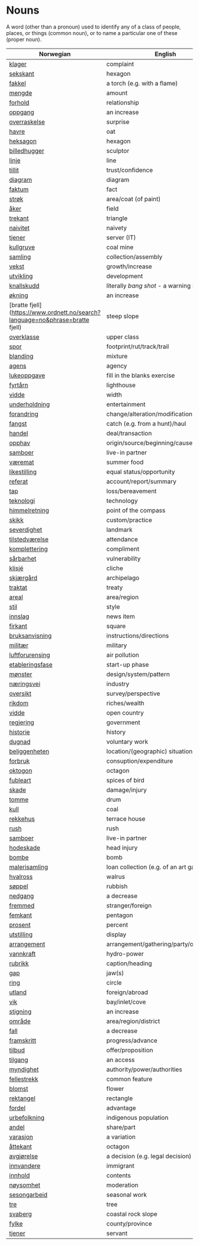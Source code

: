 # Nouns

A word (other than a pronoun) used to identify any of a class of people, places, or things (common noun), or to name a particular one of these (proper noun).

| Norwegian | English | Gender |
| --- | --- | --- |
| [klager](https://www.ordnett.no/search?language=no&phrase=klager) | complaint | m |
| [sekskant](https://www.ordnett.no/search?language=no&phrase=sekskant) | hexagon | m |
| [fakkel](https://www.ordnett.no/search?language=no&phrase=fakkel) | a torch (e.g. with a flame) | m |
| [mengde](https://www.ordnett.no/search?language=no&phrase=mengde) | amount | m |
| [forhold](https://www.ordnett.no/search?language=no&phrase=forhold) | relationship | i |
| [oppgang](https://www.ordnett.no/search?language=no&phrase=oppgang) | an increase | m |
| [overraskelse](https://www.ordnett.no/search?language=no&phrase=overraskelse) | surprise | m |
| [havre](https://www.ordnett.no/search?language=no&phrase=havre) | oat | m |
| [heksagon](https://www.ordnett.no/search?language=no&phrase=heksagon) | hexagon | m |
| [billedhugger](https://www.ordnett.no/search?language=no&phrase=billedhugger) | sculptor | m |
| [linje](https://www.ordnett.no/search?language=no&phrase=linje) | line | m |
| [tillit](https://www.ordnett.no/search?language=no&phrase=tillit) | trust/confidence | m |
| [diagram](https://www.ordnett.no/search?language=no&phrase=diagram) | diagram | i |
| [faktum](https://www.ordnett.no/search?language=no&phrase=faktum) | fact | i |
| [strøk](https://www.ordnett.no/search?language=no&phrase=strøk) | area/coat (of paint) | i |
| [åker](https://www.ordnett.no/search?language=no&phrase=åker) | field | m |
| [trekant](https://www.ordnett.no/search?language=no&phrase=trekant) | triangle | m |
| [naivitet](https://www.ordnett.no/search?language=no&phrase=naivitet) | naivety | m |
| [tjener](https://www.ordnett.no/search?language=no&phrase=tjener) | server (IT) | m |
| [kullgruve](https://www.ordnett.no/search?language=no&phrase=kullgruve) | coal mine | m |
| [samling](https://www.ordnett.no/search?language=no&phrase=samling) | collection/assembly | m |
| [vekst](https://www.ordnett.no/search?language=no&phrase=vekst) | growth/increase | m |
| [utvikling](https://www.ordnett.no/search?language=no&phrase=utvikling) | development | m |
| [knallskudd](https://www.ordnett.no/search?language=no&phrase=knallskudd) | literally _bang shot_ - a warning shot gun | i |
| [økning](https://www.ordnett.no/search?language=no&phrase=økning) | an increase | m |
| [bratte fjell](https://www.ordnett.no/search?language=no&phrase=bratte fjell) | steep slope | m |
| [overklasse](https://www.ordnett.no/search?language=no&phrase=overklasse) | upper class | m |
| [spor](https://www.ordnett.no/search?language=no&phrase=spor) | footprint/rut/track/trail | i |
| [blanding](https://www.ordnett.no/search?language=no&phrase=blanding) | mixture | m |
| [agens](https://www.ordnett.no/search?language=no&phrase=agens) | agency | m |
| [lukeoppgave](https://www.ordnett.no/search?language=no&phrase=lukeoppgave) | fill in the blanks exercise | m |
| [fyrtårn](https://www.ordnett.no/search?language=no&phrase=fyrtårn) | lighthouse | i |
| [vidde](https://www.ordnett.no/search?language=no&phrase=vidde) | width | m/f |
| [underholdning](https://www.ordnett.no/search?language=no&phrase=underholdning) | entertainment | m |
| [forandring](https://www.ordnett.no/search?language=no&phrase=forandring) | change/alteration/modification | m |
| [fangst](https://www.ordnett.no/search?language=no&phrase=fangst) | catch (e.g. from a hunt)/haul | m |
| [handel](https://www.ordnett.no/search?language=no&phrase=handel) | deal/transaction | m |
| [opphav](https://www.ordnett.no/search?language=no&phrase=opphav) | origin/source/beginning/cause | i |
| [samboer](https://www.ordnett.no/search?language=no&phrase=samboer) | live-in partner | m |
| [væremat](https://www.ordnett.no/search?language=no&phrase=væremat) | summer food | m |
| [likestilling](https://www.ordnett.no/search?language=no&phrase=likestilling) | equal status/opportunity | m |
| [referat](https://www.ordnett.no/search?language=no&phrase=referat) | account/report/summary | i |
| [tap](https://www.ordnett.no/search?language=no&phrase=tap) | loss/bereavement | i |
| [teknologi](https://www.ordnett.no/search?language=no&phrase=teknologi) | technology | m |
| [himmelretning](https://www.ordnett.no/search?language=no&phrase=himmelretning) | point of the compass | m |
| [skikk](https://www.ordnett.no/search?language=no&phrase=skikk) | custom/practice | m |
| [severdighet](https://www.ordnett.no/search?language=no&phrase=severdighet) | landmark | m |
| [tilstedværelse](https://www.ordnett.no/search?language=no&phrase=tilstedværelse) | attendance | i |
| [komplettering](https://www.ordnett.no/search?language=no&phrase=komplettering) | compliment | m |
| [sårbarhet](https://www.ordnett.no/search?language=no&phrase=sårbarhet) | vulnerability | m |
| [klisjé](https://www.ordnett.no/search?language=no&phrase=klisjé) | cliche | m |
| [skjærgård](https://www.ordnett.no/search?language=no&phrase=skjærgård) | archipelago | m |
| [traktat](https://www.ordnett.no/search?language=no&phrase=traktat) | treaty | m |
| [areal](https://www.ordnett.no/search?language=no&phrase=areal) | area/region | i |
| [stil](https://www.ordnett.no/search?language=no&phrase=stil) | style | m |
| [innslag](https://www.ordnett.no/search?language=no&phrase=innslag) | news item | i |
| [firkant](https://www.ordnett.no/search?language=no&phrase=firkant) | square | m |
| [bruksanvisning](https://www.ordnett.no/search?language=no&phrase=bruksanvisning) | instructions/directions | m |
| [militær](https://www.ordnett.no/search?language=no&phrase=militær) | military | m |
| [luftforurensing](https://www.ordnett.no/search?language=no&phrase=luftforurensing) | air pollution | m |
| [etableringsfase](https://www.ordnett.no/search?language=no&phrase=etableringsfase) | start-up phase | m |
| [mønster](https://www.ordnett.no/search?language=no&phrase=mønster) | design/system/pattern | i |
| [næringsvei](https://www.ordnett.no/search?language=no&phrase=næringsvei) | industry | m |
| [oversikt](https://www.ordnett.no/search?language=no&phrase=oversikt) | survey/perspective | m |
| [rikdom](https://www.ordnett.no/search?language=no&phrase=rikdom) | riches/wealth | m |
| [vidde](https://www.ordnett.no/search?language=no&phrase=vidde) | open country | m |
| [regjering](https://www.ordnett.no/search?language=no&phrase=regjering) | government | m |
| [historie](https://www.ordnett.no/search?language=no&phrase=historie) | history | m/f |
| [dugnad](https://www.ordnett.no/search?language=no&phrase=dugnad) | voluntary work | m |
| [beliggenheten](https://www.ordnett.no/search?language=no&phrase=beliggenheten) | location/(geographic) situation | m/f |
| [forbruk](https://www.ordnett.no/search?language=no&phrase=forbruk) | consuption/expenditure | i |
| [oktogon](https://www.ordnett.no/search?language=no&phrase=oktogon) | octagon | m |
| [fubleart](https://www.ordnett.no/search?language=no&phrase=fubleart) | spices of bird | m/f |
| [skade](https://www.ordnett.no/search?language=no&phrase=skade) | damage/injury | m |
| [tomme](https://www.ordnett.no/search?language=no&phrase=tomme) | drum | m |
| [kull](https://www.ordnett.no/search?language=no&phrase=kull) | coal | i |
| [rekkehus](https://www.ordnett.no/search?language=no&phrase=rekkehus) | terrace house | i |
| [rush](https://www.ordnett.no/search?language=no&phrase=rush) | rush | i |
| [samboer](https://www.ordnett.no/search?language=no&phrase=samboer) | live-in partner | m |
| [hodeskade](https://www.ordnett.no/search?language=no&phrase=hodeskade) | head injury | m |
| [bombe](https://www.ordnett.no/search?language=no&phrase=bombe) | bomb | m |
| [malerisamling](https://www.ordnett.no/search?language=no&phrase=malerisamling) | loan collection (e.g. of an art gallery) | m |
| [hvalross](https://www.ordnett.no/search?language=no&phrase=hvalross) | walrus | m |
| [søppel](https://www.ordnett.no/search?language=no&phrase=søppel) | rubbish | i |
| [nedgang](https://www.ordnett.no/search?language=no&phrase=nedgang) | a decrease | m |
| [fremmed](https://www.ordnett.no/search?language=no&phrase=fremmed) | stranger/foreign | m |
| [femkant](https://www.ordnett.no/search?language=no&phrase=femkant) | pentagon | m |
| [prosent](https://www.ordnett.no/search?language=no&phrase=prosent) | percent | m |
| [utstilling](https://www.ordnett.no/search?language=no&phrase=utstilling) | display | m |
| [arrangement](https://www.ordnett.no/search?language=no&phrase=arrangement) | arrangement/gathering/party/organisation | i |
| [vannkraft](https://www.ordnett.no/search?language=no&phrase=vannkraft) | hydro-power | m |
| [rubrikk](https://www.ordnett.no/search?language=no&phrase=rubrikk) | caption/heading | m |
| [gap](https://www.ordnett.no/search?language=no&phrase=gap) | jaw(s) | m |
| [ring](https://www.ordnett.no/search?language=no&phrase=ring) | circle | m |
| [utland](https://www.ordnett.no/search?language=no&phrase=utland) | foreign/abroad | m |
| [vik](https://www.ordnett.no/search?language=no&phrase=vik) | bay/inlet/cove | m |
| [stigning](https://www.ordnett.no/search?language=no&phrase=stigning) | an increase | m |
| [område](https://www.ordnett.no/search?language=no&phrase=område) | area/region/district | i |
| [fall](https://www.ordnett.no/search?language=no&phrase=fall) | a decrease | i |
| [framskritt](https://www.ordnett.no/search?language=no&phrase=framskritt) | progress/advance | i |
| [tilbud](https://www.ordnett.no/search?language=no&phrase=tilbud) | offer/proposition | i |
| [tilgang](https://www.ordnett.no/search?language=no&phrase=tilgang) | an access | i |
| [myndighet](https://www.ordnett.no/search?language=no&phrase=myndighet) | authority/power/authorities | m |
| [fellestrekk](https://www.ordnett.no/search?language=no&phrase=fellestrekk) | common feature | i |
| [blomst](https://www.ordnett.no/search?language=no&phrase=blomst) | flower | m |
| [rektangel](https://www.ordnett.no/search?language=no&phrase=rektangel) | rectangle | i |
| [fordel](https://www.ordnett.no/search?language=no&phrase=fordel) | advantage | m |
| [urbefolkning](https://www.ordnett.no/search?language=no&phrase=urbefolkning) | indigenous population | m |
| [andel](https://www.ordnett.no/search?language=no&phrase=andel) | share/part | m |
| [varasjon](https://www.ordnett.no/search?language=no&phrase=varasjon) | a variation | m |
| [åttekant](https://www.ordnett.no/search?language=no&phrase=åttekant) | octagon | m |
| [avgjørelse](https://www.ordnett.no/search?language=no&phrase=avgjørelse) | a decision (e.g. legal decision) | m |
| [innvandere](https://www.ordnett.no/search?language=no&phrase=innvandere) | immigrant | m |
| [innhold](https://www.ordnett.no/search?language=no&phrase=innhold) | contents | i |
| [nøysomhet](https://www.ordnett.no/search?language=no&phrase=nøysomhet) | moderation | m |
| [sesongarbeid](https://www.ordnett.no/search?language=no&phrase=sesongarbeid) | seasonal work | i |
| [tre](https://www.ordnett.no/search?language=no&phrase=tre) | tree | i |
| [svaberg](https://www.ordnett.no/search?language=no&phrase=svaberg) | coastal rock slope | i |
| [fylke](https://www.ordnett.no/search?language=no&phrase=fylke) | county/province | i |
| [tjener](https://www.ordnett.no/search?language=no&phrase=tjener) | servant | m |

